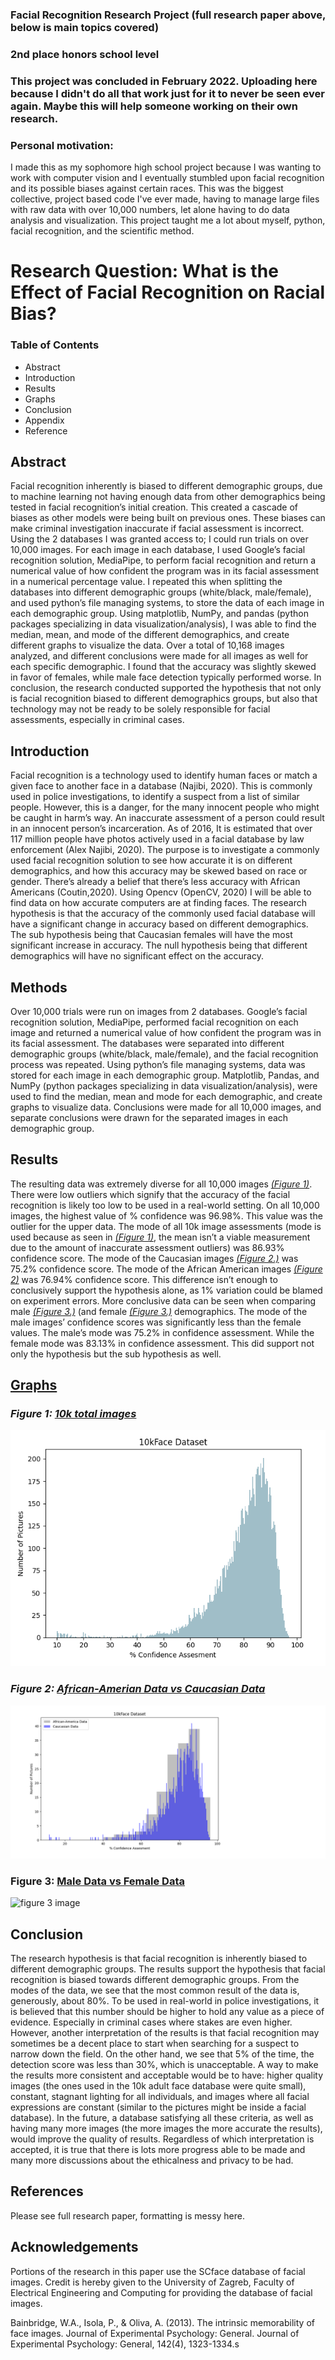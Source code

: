 ### Facial Recognition Research Project (full research paper above, below is main topics covered)
### 2nd place honors school level
### This project was concluded in February 2022. Uploading here because I didn't do all that work just for it to never be seen ever again. Maybe this will help someone working on their own research.

### Personal motivation:
I made this as my sophomore high school project because I was wanting to work with computer vision and I eventually stumbled upon facial recognition and its possible biases against certain races. 
This was the biggest collective, project based code I've ever made, having to manage large files with raw data with over 10,000 numbers, let alone having to do data analysis and visualization. This project taught me a lot about myself, python, facial recognition, and the scientific method.
# Research Question: What is the Effect of Facial Recognition on Racial Bias?

### Table of Contents

- Abstract
- Introduction 
- Results
- Graphs 
- Conclusion 
- Appendix
- Reference 


## Abstract

Facial recognition inherently is biased to different demographic groups, due to machine learning not having enough data from other demographics being tested in facial recognition’s initial creation. This created a cascade of biases as other models were being built on previous ones. These biases can make criminal investigation inaccurate if facial assessment is incorrect.
Using the 2 databases I was granted access to; I could run trials on over 10,000 images. For each image in each database, I used Google’s facial recognition solution, MediaPipe, to perform facial recognition and return a numerical value of how confident the program was in its facial assessment in a numerical percentage value. I repeated this when splitting the databases into different demographic groups (white/black, male/female), and used python’s file managing systems, to store the data of each image in each demographic group.
Using matplotlib, NumPy, and pandas (python packages specializing in data visualization/analysis), I was able to find the median, mean, and mode of the different demographics, and create different graphs to visualize the data. 
Over a total of 10,168 images analyzed, and different conclusions were made for all images as well for each specific demographic. I found that the accuracy was slightly skewed in favor of females, while male face detection typically performed worse. 
In conclusion, the research conducted supported the hypothesis that not only is facial recognition biased to different demographics groups, but also that technology may not be ready to be solely responsible for facial assessments, especially in criminal cases. 


## Introduction

  Facial recognition is a technology used to identify human faces or match a given face to another face in a database (Najibi, 2020). This is commonly used in police investigations, to identify a suspect from a list of similar people. However, this is a danger, for the many innocent people who might be caught in harm’s way. An inaccurate assessment of a person could result in an innocent person’s incarceration. As of 2016, It is estimated that over 117 million people have photos actively used in a facial database by law enforcement (Alex Najibi, 2020). The purpose is to investigate a commonly used facial recognition solution to see how accurate it is on different demographics, and how this accuracy may be skewed based on race or gender. There’s already a belief that there’s less accuracy with African Americans (Coutin,2020). Using Opencv (OpenCV, 2020) I will be able to find data on how accurate computers are at finding faces. The research hypothesis is that the accuracy of the commonly used facial database will have a significant change in accuracy based on different demographics. The sub hypothesis being that Caucasian females will have the most significant increase in accuracy. The null hypothesis being that different demographics will have no significant effect on the accuracy.

## Methods

Over 10,000 trials were run on images from 2 databases.  Google’s facial recognition solution, MediaPipe, performed facial recognition on each image and returned a numerical value of how confident the program was in its facial assessment. The databases were separated into different demographic groups (white/black, male/female), and the facial recognition process was repeated. Using python’s file managing systems, data was stored for each image in each demographic group. Matplotlib, Pandas, and NumPy (python packages specializing in data visualization/analysis), were used to find the median, mean and mode for each demographic, and create graphs to visualize data. Conclusions were made for all 10,000 images, and separate conclusions were drawn for the separated images in each demographic group. 

## Results

The resulting data was extremely diverse for all 10,000 images [*(Figure 1)*](Graphs/10k_total_main.png). There were low outliers which signify that the accuracy of the facial recognition is likely too low to be used in a real-world setting. On all 10,000 images, the highest value of % confidence was 96.98%. This value was the outlier for the upper data. The mode of all 10k image assessments (mode is used because as seen in [*(Figure 1)*](Graphs/10k_total_main.png), the mean isn’t a viable measurement due to the amount of inaccurate assessment outliers) was 86.93% confidence score. The mode of the Caucasian images [*(Figure 2.)*](Graphs/african_amerian_vs_white_data.png) was 75.2% confidence score. The mode of the African American images [*(Figure 2)*](Graphs/african_amerian_vs_white_data.png) was 76.94% confidence score. This difference isn’t enough to conclusively support the hypothesis alone, as 1% variation could be blamed on experiment errors. More conclusive data can be seen when comparing male [*(Figure 3.)*](Graphs/male_vs_female_data.png) (and female [*(Figure 3.)*](Graphs/male_vs_female_data.png) demographics. The mode of the male images’ confidence scores was significantly less than the female values. The male’s mode was 75.2% in confidence assessment. While the female mode was 83.13% in confidence assessment. This did support not only the hypothesis but the sub hypothesis as well.

## [Graphs](Graphs/)



### *Figure 1: [10k total images](Graphs/10k_total_main.png)*


![figure 1 image](https://github.com/Noah6544/Facial_Recognition_Research_Project/blob/main/Graphs/10k_total_main.png?raw=true)


### *Figure 2: [African-Amerian Data vs Caucasian Data](Graphs/african_amerian_vs_white_data.png)*

![figure 2 image](https://github.com/Noah6544/Facial_Recognition_Research_Project/blob/main/Graphs/african_amerian_vs_white_data.png?raw=true)


### Figure 3: [Male Data vs Female Data](Graphs/male_vs_female_data.png)

![figure 3 image](https://user-images.githubusercontent.com/56573280/159721323-4191c708-2ce2-41ac-ba4d-09adc1d36ba0.png)

## Conclusion

The research hypothesis is that facial recognition is inherently biased to different demographic groups. The results support the hypothesis that facial recognition is biased towards different demographic groups. From the modes of the data, we see that the most common result of the data is, generously, about 80%. To be used in real-world in police investigations, it is believed that this number should be higher to hold any value as a piece of evidence. Especially in criminal cases where stakes are even higher. However, another interpretation of the results is that facial recognition may sometimes be a decent place to start when searching for a suspect to narrow down the field. On the other hand, we see that 5% of the time, the detection score was less than 30%, which is unacceptable. A way to make the results more consistent and acceptable would be to have: higher quality images (the ones used in the 10k adult face database were quite small), constant, stagnant lighting for all individuals, and images where all facial expressions are constant (similar to the pictures might be inside a facial database). In the future, a database satisfying all these criteria, as well as having many more images (the more images the more accurate the results), would improve the quality of results. Regardless of which interpretation is accepted, it is true that there is lots more progress able to be made and many more discussions about the ethicalness and privacy to be had.

## References
Please see full research paper, formatting is messy here.

## Acknowledgements
Portions of the research in this paper use the SCface database of facial images. Credit is hereby given to the University of Zagreb, Faculty of Electrical Engineering and Computing for providing the database of facial images.

Bainbridge, W.A., Isola, P., & Oliva, A. (2013). The intrinsic memorability of face images. Journal of Experimental Psychology: General. Journal of Experimental Psychology: General, 142(4), 1323-1334.s


